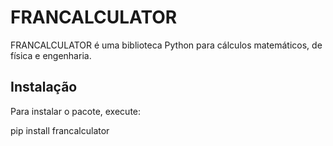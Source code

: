 # FRANCALCULATOR

FRANCALCULATOR é uma biblioteca Python para cálculos matemáticos, de física e engenharia.

## Instalação

Para instalar o pacote, execute:

pip install francalculator
